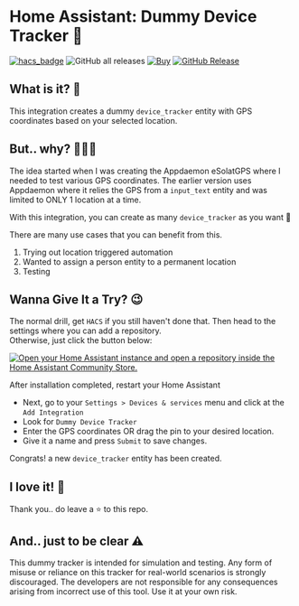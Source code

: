 # Home Assistant: Dummy Device Tracker 📌
[![hacs_badge](https://img.shields.io/badge/HACS-Integration-41BDF5.svg)](https://github.com/hacs/integration)
![GitHub all releases](https://img.shields.io/badge/dynamic/json?color=41BDF5&logo=home-assistant&label=Download%20Count&suffix=%20installs&cacheSeconds=15600&url=https://analytics.home-assistant.io/custom_integrations.json&query=$.dummy_tracker.total)
[![Buy](https://img.shields.io/badge/Belanja-Coffee-yellow.svg)](https://zubirco.de/buymecoffee)
[![GitHub Release](https://img.shields.io/github/release/zubir2k/homeassistant-dummytracker.svg)](https://github.com/zubir2k/homeassistant-dummytracker/releases/)

## What is it? 🧐
This integration creates a dummy `device_tracker` entity with GPS coordinates based on your selected location.

## But.. why? 🤷🏻‍♂️
The idea started when I was creating the Appdaemon eSolatGPS where I needed to test various GPS coordinates.
The earlier version uses Appdaemon where it relies the GPS from a `input_text` entity and was limited to ONLY 1 location at a time.

With this integration, you can create as many `device_tracker` as you want 🎉

There are many use cases that you can benefit from this.
1. Trying out location triggered automation
2. Wanted to assign a person entity to a permanent location
3. Testing 

## Wanna Give It a Try? 😉
The normal drill, get `HACS` if you still haven't done that. Then head to the settings where you can add a repository. \
Otherwise, just click the button below:

[![Open your Home Assistant instance and open a repository inside the Home Assistant Community Store.](https://my.home-assistant.io/badges/hacs_repository.svg)](https://my.home-assistant.io/redirect/hacs_repository/?owner=zubir2k&repository=homeassistant-dummytracker&category=integration)

After installation completed, restart your Home Assistant
- Next, go to your `Settings > Devices & services` menu and click at the `Add Integration`
- Look for `Dummy Device Tracker`
- Enter the GPS coordinates OR drag the pin to your desired location.
- Give it a name and press `Submit` to save changes.

Congrats! a new `device_tracker` entity has been created. 

## I love it! 🤩
Thank you.. do leave a ⭐ to this repo.

## And.. just to be clear ⚠
This dummy tracker is intended for simulation and testing. Any form of misuse or reliance on this tracker for real-world scenarios is strongly discouraged. The developers are not responsible for any consequences arising from incorrect use of this tool. Use it at your own risk.
